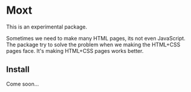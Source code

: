 # Moxt
This is an experimental package.

Sometimes we need to make many HTML pages, its not even JavaScript. The package try to solve the problem when we making the HTML+CSS pages face. It's making HTML+CSS pages works better.

## Install
Come soon...

